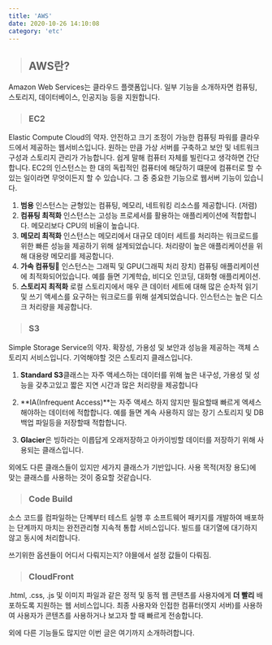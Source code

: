 ```yaml
---
title: 'AWS'
date: 2020-10-26 14:10:08
category: 'etc'
---
```


> ## AWS란?

Amazon Web Services는 클라우드 플랫폼입니다. 일부 기능을 소개하자면 컴퓨팅, 스토리지, 데이터베이스, 인공지능 등을 지원합니다.

> ### EC2

Elastic Compute Cloud의 약자. 안전하고 크기 조정이 가능한 컴퓨팅 파워를 클라우드에서 제공하는 웹서비스입니다. 원하는 만큼 가상 서버를 구축하고 보안 및 네트워크 구성과 스토리지 관리가 가능합니다. 쉽게 말해 컴퓨터 자체를 빌린다고 생각하면 간단합니다. EC2의 인스턴스는 한 대의 독립적인 컴퓨터에 해당하기 떄문에 컴퓨터로 할 수 있는 일이라면 무엇이든지 할 수 있습니다. 그 중 중요한 기능으로 웹서버 기능이 있습니다.

1. **범용** 인스턴스는 균형있는 컴퓨팅, 메모리, 네트워킹 리소스를 제공합니다. (저렴)
2. **컴퓨팅 최적화** 인스턴스는 고성능 프로세서를 활용하는 애플리케이션에 적합합니다. 메모리보다 CPU의 비율이 높습니다.
3. **메모리 최적화** 인스턴스는 메모리에서 대규모 데이터 세트를 처리하는 워크로드를 위한 빠른 성능을 제공하기 위해 설계되었습니다. 처리량이 높은 애플리케이션을 위해 대용량 메모리를 제공합니다.
4. **가속 컴퓨팅** 인스턴스는 그래픽 및 GPU(그래픽 처리 장치) 컴퓨팅 애플리케이션에 최적화되어있습니다. 예를 들면 기계학습, 비디오 인코딩, 대화형 애플리케이션.
5. **스토리지 최적화** 로컬 스토리지에서 매우 큰 데이터 세트에 대해 많은 순차적 읽기 및 쓰기 액세스를 요구하는 워크로드를 위해 설계되었습니다. 인스턴스는 높은 디스크 처리량을 제공합니다.

> ### S3

Simple Storage Service의 약자. 확장성, 가용성 및 보안과 성능을 제공하는 객체 스토리지 서비스입니다. 기억해야할 것은 스토리지 클래스입니다.

1. **Standard S3**클래스는 자주 액세스하는 데이터를 위해 높은 내구성, 가용성 및 성능을 갖추고있고 짧은 지연 시간과 많은 처리량을 제공합니다

2. **IA(Infrequent Access)**는 자주 액세스 하지 않지만 필요할때 빠르게 엑세스해야하는 데이터에 적합합니다. 예를 들면 계속 사용하지 않는 장기 스토리지 및 DB 백업 파일등을 저장할때 적합합니다.

3. **Glacier**은 빙하라는 이릅답게 오래저장하고 아카이빙할 데이터를 저장하기 위해 사용되는 클래스입니다.

외에도 다른 클래스들이 있지만 세가지 클래스가 기반입니다. 사용 목적(저장 용도)에 맞는 클래스를 사용하는 것이 중요할 것같습니다.

> ### Code Build

소스 코드를 컴파일하는 단꼐부터 테스트 실행 후 소프트웨어 패키지를 개발하여 배포하는 단계까지 마치는 완전관리형 지속적 통합 서비스입니다. 빌드를 대기열에 대기하지 않고 동시에 처리합니다.

쓰기위한 옵션들이 어디서 다뤄지는지? 야믈에서 설정 값들이 다뤄짐.

> ### CloudFront

.html, .css, .js 및 이미지 파일과 같은 정적 및 동적 웹 콘텐츠를 사용자에게 **더 빨리** 배포하도록 지원하는 웹 서비스입니다. 최종 사용자와 인접한 컴퓨터(엣지 서버)를 사용하여 사용자가 콘텐츠를 사용하거나 보고자 할 때 빠르게 전송합니다.

외에 다른 기능들도 많지만 이번 글은 여기까지 소개하려합니다.
